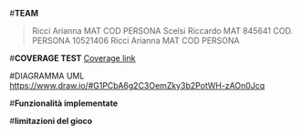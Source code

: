 #**TEAM**
>Ricci Arianna MAT COD PERSONA
>Scelsi Riccardo MAT 845641 COD. PERSONA 10521406
>Ricci Arianna MAT COD PERSONA

#**COVERAGE TEST**
[Coverage link](COVERAGE/index.html)

#DIAGRAMMA UML https://www.draw.io/#G1PCbA6g2C3OemZky3b2PotWH-zAOn0Jcq

#**Funzionalità implementate**

#**limitazioni del gioco**